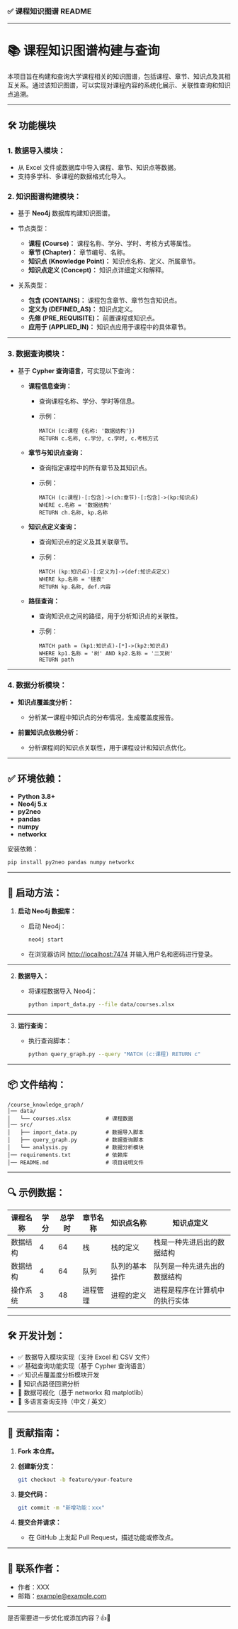 ### ✅ **课程知识图谱 README**

---

# 📚 课程知识图谱构建与查询

本项目旨在构建和查询大学课程相关的知识图谱，包括课程、章节、知识点及其相互关系。通过该知识图谱，可以实现对课程内容的系统化展示、关联性查询和知识点追溯。

---

## 🛠️ 功能模块

### **1. 数据导入模块：**

* 从 Excel 文件或数据库中导入课程、章节、知识点等数据。
* 支持多学科、多课程的数据格式化导入。

### **2. 知识图谱构建模块：**

* 基于 **Neo4j** 数据库构建知识图谱。

* 节点类型：

  * **课程 (Course)：** 课程名称、学分、学时、考核方式等属性。
  * **章节 (Chapter)：** 章节编号、名称。
  * **知识点 (Knowledge Point)：** 知识点名称、定义、所属章节。
  * **知识点定义 (Concept)：** 知识点详细定义和解释。

* 关系类型：

  * **包含 (CONTAINS)：** 课程包含章节、章节包含知识点。
  * **定义为 (DEFINED\_AS)：** 知识点定义。
  * **先修 (PRE\_REQUISITE)：** 前置课程或知识点。
  * **应用于 (APPLIED\_IN)：** 知识点应用于课程中的具体章节。

---

### **3. 数据查询模块：**

* 基于 **Cypher 查询语言**，可实现以下查询：

  * **课程信息查询：**

    * 查询课程名称、学分、学时等信息。
    * 示例：

      ```cypher
      MATCH (c:课程 {名称: '数据结构'})
      RETURN c.名称, c.学分, c.学时, c.考核方式
      ```

  * **章节与知识点查询：**

    * 查询指定课程中的所有章节及其知识点。
    * 示例：

      ```cypher
      MATCH (c:课程)-[:包含]->(ch:章节)-[:包含]->(kp:知识点)
      WHERE c.名称 = '数据结构'
      RETURN ch.名称, kp.名称
      ```

  * **知识点定义查询：**

    * 查询知识点的定义及其关联章节。
    * 示例：

      ```cypher
      MATCH (kp:知识点)-[:定义为]->(def:知识点定义)
      WHERE kp.名称 = '链表'
      RETURN kp.名称, def.内容
      ```

  * **路径查询：**

    * 查询知识点之间的路径，用于分析知识点的关联性。
    * 示例：

      ```cypher
      MATCH path = (kp1:知识点)-[*]->(kp2:知识点)
      WHERE kp1.名称 = '树' AND kp2.名称 = '二叉树'
      RETURN path
      ```

---

### **4. 数据分析模块：**

* **知识点覆盖度分析：**

  * 分析某一课程中知识点的分布情况，生成覆盖度报告。

* **前置知识点依赖分析：**

  * 分析课程间的知识点关联性，用于课程设计和知识点优化。

---

## ✅ **环境依赖：**

* **Python 3.8+**
* **Neo4j 5.x**
* **py2neo**
* **pandas**
* **numpy**
* **networkx**

安装依赖：

```bash
pip install py2neo pandas numpy networkx
```

---

## 🚀 **启动方法：**

1. **启动 Neo4j 数据库：**

   * 启动 Neo4j：

     ```bash
     neo4j start
     ```
   * 在浏览器访问 [http://localhost:7474](http://localhost:7474) 并输入用户名和密码进行登录。

---

2. **数据导入：**

   * 将课程数据导入 Neo4j：

     ```bash
     python import_data.py --file data/courses.xlsx
     ```

---

3. **运行查询：**

   * 执行查询脚本：

     ```bash
     python query_graph.py --query "MATCH (c:课程) RETURN c"
     ```

---

## 📦 **文件结构：**

```
/course_knowledge_graph/
│── data/
│   └── courses.xlsx           # 课程数据
│── src/
│   ├── import_data.py         # 数据导入脚本
│   ├── query_graph.py         # 数据查询脚本
│   └── analysis.py            # 数据分析模块
│── requirements.txt           # 依赖库
│── README.md                  # 项目说明文件
```

---

## 🔍 **示例数据：**

| 课程名称 | 学分 | 总学时 | 章节名称 | 知识点名称   | 知识点定义           |
| ---- | -- | --- | ---- | ------- | --------------- |
| 数据结构 | 4  | 64  | 栈    | 栈的定义    | 栈是一种先进后出的数据结构   |
| 数据结构 | 4  | 64  | 队列   | 队列的基本操作 | 队列是一种先进先出的数据结构  |
| 操作系统 | 3  | 48  | 进程管理 | 进程的定义   | 进程是程序在计算机中的执行实体 |

---

## 🛠️ **开发计划：**

* ✅ 数据导入模块实现（支持 Excel 和 CSV 文件）
* ✅ 基础查询功能实现（基于 Cypher 查询语言）
* ✅ 知识点覆盖度分析模块开发
* 🔄 知识点路径回溯分析
* 🔄 数据可视化（基于 networkx 和 matplotlib）
* 🔄 多语言查询支持（中文 / 英文）

---

## 🤝 **贡献指南：**

1. **Fork 本仓库。**
2. **创建新分支：**

   ```bash
   git checkout -b feature/your-feature
   ```
3. **提交代码：**

   ```bash
   git commit -m "新增功能：xxx"
   ```
4. **提交合并请求：**

   * 在 GitHub 上发起 Pull Request，描述功能或修改点。

---

## 📧 **联系作者：**

* 作者：XXX
* 邮箱：[example@example.com](mailto:example@example.com)

---

是否需要进一步优化或添加内容？👍🙂
